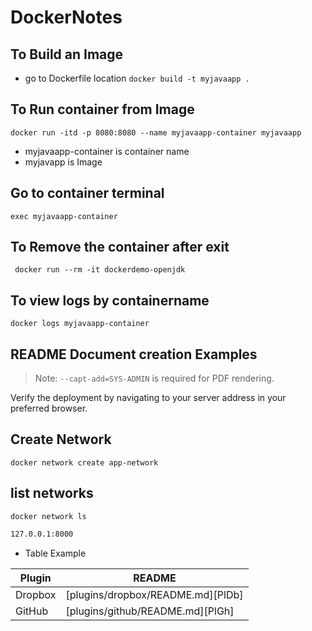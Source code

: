# DockerNotes


## To Build an Image
- go to Dockerfile location
```docker build -t myjavaapp . ```

## To Run container from Image

``` docker run -itd -p 8080:8080 --name myjavaapp-container myjavaapp ```
- myjavaapp-container is container name
- myjavapp is Image 

## Go to container terminal
```exec myjavaapp-container```

## To Remove the container after exit
``` docker run --rm -it dockerdemo-openjdk```
## To view logs by containername
```docker logs myjavaapp-container  ```

## README Document creation Examples
> Note: `--capt-add=SYS-ADMIN` is required for PDF rendering.

Verify the deployment by navigating to your server address in
your preferred browser.

## Create Network
``` docker network create app-network ```

## list networks
``` docker network ls ```

```sh
127.0.0.1:8000
```

- Table Example

| Plugin | README |
| ------ | ------ |
| Dropbox | [plugins/dropbox/README.md][PlDb] |
| GitHub | [plugins/github/README.md][PlGh] |

